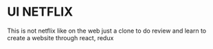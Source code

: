 # UI NETFLIX 
This is not netflix like on the web just a clone to do review and learn to create a website through react, redux